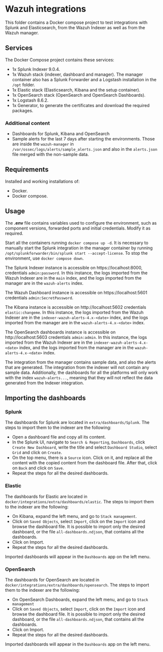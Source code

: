 # Wazuh integrations

This folder contains a Docker compose project to test integrations with Splunk and Elasticsearch, from the Wazuh Indexer as well as from the Wazuh manager.

## Services

The Docker Compose project contains these services:

- 1x Splunk Indexer 9.0.4.
- 1x Wazuh stack (indexer, dashboard and manager). The manager container also has a Splunk Forwarder and a Logstash installation in the `/opt` folder.
- 1x Elastic stack (Elasticsearch, Kibana and the setup container).
- 1x OpenSearch stack (OpenSearch and OpenSearch Dashboards).
- 1x Logstash 8.6.2.
- 1x Generator, to generate the certificates and download the required packages.

### Additional content

- Dashboards for Splunk, Kibana and OpenSearch
- Sample alerts for the last 7 days after starting the environments. Those are inside the `wazuh-manager` in `/var/ossec/logs/alerts/sample_alerts.json` and also in the `alerts.json` file merged with the non-sample data.

## Requirements

Installed and working installations of:

- Docker.
- Docker compose.

## Usage

The **.env** file contains variables used to configure the environment, such as component versions, forwarded ports and initial credentials. Modify it as required.

Start all the containers running `docker compose up -d`. It is necessary to manually start the Splunk integration in the manager container by running `/opt/splunkforwarder/bin/splunk start --accept-license`. To stop the environment, use `docker compose down`.

The Splunk Indexer instance is accessible on https://localhost:8000, credentials `admin:password`. In this instance, the logs imported from the Wazuh Indexer are in the `main` index, and the logs imported from the manager are in the `wazuh-alerts` index.

The Wazuh Dashboard instance is accessible on https://localhost:5601 credentials `admin:SecretPassword`.

The Kibana instance is accessible on http://localhost:5602 credentials `elastic:changeme`. In this instance, the logs imported from the Wazuh Indexer are in the `indexer-wazuh-alerts-4.x-<date>` index, and the logs imported from the manager are in the `wazuh-alerts-4.x-<date>` index.

The OpenSearch dashboards instance is accessible on http://localhost:5603 credentials `admin:admin`. In this instance, the logs imported from the Wazuh Indexer are in the `indexer-wazuh-alerts-4.x-<date>` index, and the logs imported from the manager are in the `wazuh-alerts-4.x-<date>` index.

The integration from the manager contains sample data, and also the alerts that are generated. The integration from the indexer will not contain any sample data. Additionally, the dashboards for all the platforms will only work with the index `wazuh-alerts...`, meaning that they will not reflect the data generated from the Indexer integration.

## Importing the dashboards

### Splunk

The dashboards for Splunk are located in `extra/dashboards/Splunk`. The steps to import them to the indexer are the following:

- Open a dashboard file and copy all its content.
- In the Splunk UI, navigate to `Search & Reporting`, `Dashboards`, click `Create New Dashboard`, write the title and select `Dashboard Studio`, select `Grid` and click on `Create`.
- On the top menu, there is a `Source` icon. Click on it, and replace all the content with the copied content from the dashboard file. After that, click on `Back` and click on `Save`.
- Repeat the steps for all the desired dashboards.

### Elastic

The dashboards for Elastic are located in `docker/integrations/extra/dashboards/elastic`. The steps to import them to the indexer are the following:

- On Kibana, expand the left menu, and go to `Stack management`.
- Click on `Saved Objects`, select `Import`, click on the `Import` icon and browse the dashboard file. It is possible to import only the desired dashboard, or the file `all-dashboards.ndjson`, that contains all the dashboards.
- Click on Import.
- Repeat the steps for all the desired dashboards.

Imported dashboards will appear in the `Dashboards` app on the left menu.

### OpenSearch

The dashboards for OpenSearch are located in `docker/integrations/extra/dashboards/opensearch`. The steps to import them to the indexer are the following:

- On OpenSearch Dashboards, expand the left menu, and go to `Stack management`
- Click on `Saved Objects`, select `Import`, click on the `Import` icon and browse the dashboard file. It is possible to import only the desired dashboard, or the file `all-dashboards.ndjson`, that contains all the dashboards.
- Click on Import.
- Repeat the steps for all the desired dashboards.

Imported dashboards will appear in the `Dashboards` app on the left menu.
